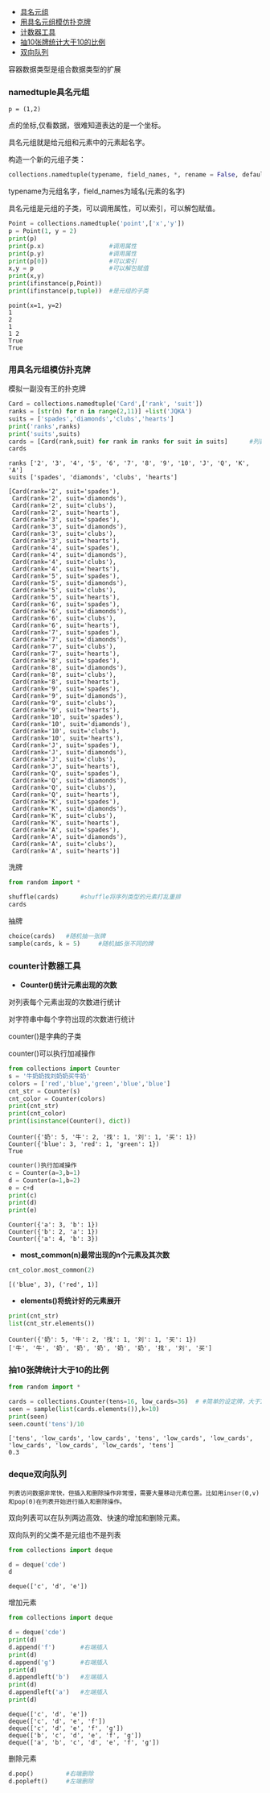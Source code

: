 * [具名元组](#namedtuple具名元组)
* [用具名元组模仿扑克牌](#用具名元组模仿扑克牌)
* [计数器工具](#counter计数器工具)
* [抽10张牌统计大于10的比例](#抽10张牌统计大于10的比例)
* [双向队列](#deque双向队列)



容器数据类型是组合数据类型的扩展

### namedtuple具名元组

```
p = (1,2)
```
点的坐标,仅看数据，很难知道表达的是一个坐标。

具名元组就是给元组和元素中的元素起名字。

构造一个新的元组子类：
```python
collections.namedtuple(typename, field_names, *, rename = False, defaults = None, module = None)
```
typename为元组名字，field_names为域名(元素的名字)

具名元组是元组的子类，可以调用属性，可以索引，可以解包赋值。
```python
Point = collections.namedtuple('point',['x','y'])
p = Point(1, y = 2)
print(p)
print(p.x)                  #调用属性
print(p.y)                  #调用属性
print(p[0])                 #可以索引
x,y = p                     #可以解包赋值  
print(x,y)
print(ifinstance(p,Point))    
print(ifinstance(p,tuple))  #是元组的子类
```
```
point(x=1, y=2)
1
2
1
1 2
True
True
```

### 用具名元组模仿扑克牌

模拟一副没有王的扑克牌
```python
Card = collections.namedtuple('Card',['rank', 'suit'])
ranks = [str(n) for n in range(2,11)] +list('JQKA')
suits = ['spades','diamonds','clubs','hearts']
print('ranks',ranks)
print('suits',suits)
cards = [Card(rank,suit) for rank in ranks for suit in suits]      #列表推导
cards
```
```
ranks ['2', '3', '4', '5', '6', '7', '8', '9', '10', 'J', 'Q', 'K', 'A']
suits ['spades', 'diamonds', 'clubs', 'hearts']

[Card(rank='2', suit='spades'),
 Card(rank='2', suit='diamonds'),
 Card(rank='2', suit='clubs'),
 Card(rank='2', suit='hearts'),
 Card(rank='3', suit='spades'),
 Card(rank='3', suit='diamonds'),
 Card(rank='3', suit='clubs'),
 Card(rank='3', suit='hearts'),
 Card(rank='4', suit='spades'),
 Card(rank='4', suit='diamonds'),
 Card(rank='4', suit='clubs'),
 Card(rank='4', suit='hearts'),
 Card(rank='5', suit='spades'),
 Card(rank='5', suit='diamonds'),
 Card(rank='5', suit='clubs'),
 Card(rank='5', suit='hearts'),
 Card(rank='6', suit='spades'),
 Card(rank='6', suit='diamonds'),
 Card(rank='6', suit='clubs'),
 Card(rank='6', suit='hearts'),
 Card(rank='7', suit='spades'),
 Card(rank='7', suit='diamonds'),
 Card(rank='7', suit='clubs'),
 Card(rank='7', suit='hearts'),
 Card(rank='8', suit='spades'),
 Card(rank='8', suit='diamonds'),
 Card(rank='8', suit='clubs'),
 Card(rank='8', suit='hearts'),
 Card(rank='9', suit='spades'),
 Card(rank='9', suit='diamonds'),
 Card(rank='9', suit='clubs'),
 Card(rank='9', suit='hearts'),
 Card(rank='10', suit='spades'),
 Card(rank='10', suit='diamonds'),
 Card(rank='10', suit='clubs'),
 Card(rank='10', suit='hearts'),
 Card(rank='J', suit='spades'),
 Card(rank='J', suit='diamonds'),
 Card(rank='J', suit='clubs'),
 Card(rank='J', suit='hearts'),
 Card(rank='Q', suit='spades'),
 Card(rank='Q', suit='diamonds'),
 Card(rank='Q', suit='clubs'),
 Card(rank='Q', suit='hearts'),
 Card(rank='K', suit='spades'),
 Card(rank='K', suit='diamonds'),
 Card(rank='K', suit='clubs'),
 Card(rank='K', suit='hearts'),
 Card(rank='A', suit='spades'),
 Card(rank='A', suit='diamonds'),
 Card(rank='A', suit='clubs'),
 Card(rank='A', suit='hearts')]
```
洗牌
```python
from random import *

shuffle(cards)      #shuffle将序列类型的元素打乱重排
cards
```
抽牌
```python
choice(cards)   #随机抽一张牌
sample(cards, k = 5)     #随机抽5张不同的牌
```
### counter计数器工具

- **Counter()统计元素出现的次数**

对列表每个元素出现的次数进行统计

对字符串中每个字符出现的次数进行统计

counter()是字典的子类

counter()可以执行加减操作
```python
from collections import Counter
s = '牛奶奶找刘奶奶买牛奶'
colors = ['red','blue','green','blue','blue']
cnt_str = Counter(s)
cnt_color = Counter(colors)
print(cnt_str)
print(cnt_color)
print(isinstance(Counter(), dict))
```
```
Counter({'奶': 5, '牛': 2, '找': 1, '刘': 1, '买': 1})
Counter({'blue': 3, 'red': 1, 'green': 1})
True
```
```python
counter()执行加减操作
c = Counter(a=3,b=1)
d = Counter(a=1,b=2)
e = c+d
print(c)
print(d)
print(e)
```
```
Counter({'a': 3, 'b': 1})
Counter({'b': 2, 'a': 1})
Counter({'a': 4, 'b': 3})
```
- **most_common(n)最常出现的n个元素及其次数**

```python
cnt_color.most_common(2)
```
```
[('blue', 3), ('red', 1)]
```
- **elements()将统计好的元素展开**
```python
print(cnt_str)
list(cnt_str.elements())
```
```
Counter({'奶': 5, '牛': 2, '找': 1, '刘': 1, '买': 1})
['牛', '牛', '奶', '奶', '奶', '奶', '奶', '找', '刘', '买']
```

### 抽10张牌统计大于10的比例
```python
from random import *

cards = collections.Counter(tens=16, low_cards=36)  # #简单的设定牌，大于10的有16张，小于10的有36张
seen = sample(list(cards.elements()),k=10)
print(seen)
seen.count('tens')/10
```
```
['tens', 'low_cards', 'low_cards', 'tens', 'low_cards', 'low_cards', 'low_cards', 'low_cards', 'low_cards', 'tens']
0.3
```
### deque双向队列

```
列表访问数据非常快，但插入和删除操作非常慢，需要大量移动元素位置。比如用inser(0,v)和pop(0)在列表开始进行插入和删除操作。
```
双向列表可以在队列两边高效、快速的增加和删除元素。

双向队列的父类不是元组也不是列表
```python
from collections import deque

d = deque('cde')
d
```
```
deque(['c', 'd', 'e'])
```                                           
增加元素
```python
from collections import deque

d = deque('cde')
print(d)
d.append('f')       #右端插入
print(d)
d.append('g')       #右端插入
print(d)
d.appendleft('b')   #左端插入
print(d)
d.appendleft('a')   #左端插入
print(d)
```
```
deque(['c', 'd', 'e'])
deque(['c', 'd', 'e', 'f'])
deque(['c', 'd', 'e', 'f', 'g'])
deque(['b', 'c', 'd', 'e', 'f', 'g'])
deque(['a', 'b', 'c', 'd', 'e', 'f', 'g'])
```
删除元素
```python
d.pop()         #右端删除
d.popleft()     #左端删除
```